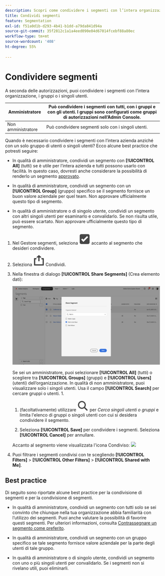 ```yaml
---
description: Scopri come condividere i segmenti con l’intera organizzazione, i gruppi o i singoli utenti.
title: Condividi segmenti
feature: Segmentation
exl-id: f51a0d1b-d293-4b41-b1dd-a79da841d94a
source-git-commit: 35f2812c1a1a4eed090e04d67014fcebf88a80ec
workflow-type: tm+mt
source-wordcount: '408'
ht-degree: 55%

---
```


# Condividere segmenti

A seconda delle autorizzazioni, puoi condividere i segmenti con l’intera organizzazione, i gruppi o i singoli utenti.

| Amministratore | Può condividere i segmenti con tutti, con i gruppi e con gli utenti. I gruppi sono configurati come gruppi di autorizzazioni nell’Admin Console. |
|---|---|
| Non amministratore | Può condividere segmenti solo con i singoli utenti. |

Quando è necessario condividere i segmenti con l’intera azienda anziché con un solo gruppo di utenti o singoli utenti? Ecco alcune best practice che potresti seguire:

* In qualità di amministratore, condividi un segmento con **[!UICONTROL All]** (tutti) se è utile per l’intera azienda e tutti possono usarlo con facilità. In questo caso, dovresti anche considerare la possibilità di renderlo un segmento [approvato](/help/components/segmentation/segmentation-workflow/seg-approve.md).

* In qualità di amministratore, condividi un segmento con un **[!UICONTROL Group]** (gruppo) specifico se il segmento fornisce un buon valore aziendale per quel team. Non approvare ufficialmente questo tipo di segmento.
* In qualità di amministratore o di singolo utente, condividi un segmento con altri singoli utenti per esaminarlo e convalidarlo. Se non risulta utile, può essere scartato. Non approvare ufficialmente questo tipo di segmento.

1. Nel Gestore segmenti, seleziona ![SelezionaCasella](/help/assets/icons/SelectBox.svg) accanto al segmento che desideri condividere.
1. Seleziona ![Condividi](/help/assets/icons/Share.svg) Condividi.
1. Nella finestra di dialogo **[!UICONTROL Share Segments]** (Crea elemento dati):

   ![Condividere segmenti](assets/share-segments-dialog.png)

   Se sei un amministratore, puoi selezionare **[!UICONTROL All]** (tutti) o scegliere tra **[!UICONTROL Groups]** (gruppi) e **[!UICONTROL Users]** (utenti) dell’organizzazione. In qualità di non amministratore, puoi visualizzare solo i singoli utenti. Usa il campo **[!UICONTROL Search]** per cercare gruppi o utenti. 1.

   1. (facoltativamente) utilizzare ![Cerca](/help/assets/icons/Search.svg) per *Cerca singoli utenti o gruppi* e limita l&#39;elenco di gruppi o singoli utenti con cui si desidera condividere il segmento.

   1. Seleziona **[!UICONTROL Save]** per condividere i segmenti. Seleziona **[!UICONTROL Cancel]** per annullare.




   Accanto al segmento viene visualizzata l&#39;icona Condiviso: ![](https://spectrum.adobe.com/static/icons/workflow_18/Smock_Share_18_N.svg)

1. Puoi filtrare i segmenti condivisi con te scegliendo **[!UICONTROL Filters]** > **[!UICONTROL Other Filters]** > **[!UICONTROL Shared with Me]**.

## Best practice

Di seguito sono riportate alcune best practice per la condivisione di segmenti e per la condivisione di segmenti.

* In qualità di amministratore, condividi un segmento con tutti solo se sei convinto che chiunque nella tua organizzazione abbia familiarità con l’utilizzo dei segmenti. Puoi anche valutare la possibilità di favorire questi segmenti. Per ulteriori informazioni, consulta [Contrassegnare un segmento come preferito](t-seg-favorite.md).

* In qualità di amministratore, condividi un segmento con un gruppo specifico se tale segmento fornisce valore aziendale per la parte degli utenti di tale gruppo.

* In qualità di amministratore o di singolo utente, condividi un segmento con uno o più singoli utenti per convalidarlo. Se i segmenti non si rivelano utili, puoi eliminarli.
